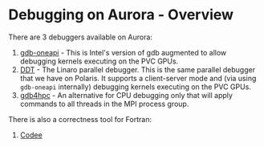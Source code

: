 # Debugging on Aurora - Overview

There are 3 debuggers available on Aurora:

1. [gdb-oneapi](./gdb-oneapi.md) - This is Intel's version of gdb augmented to allow debugging kernels executing on the PVC GPUs.
2. [DDT](./ddt-aurora.md) - The Linaro parallel debugger. This is the same parallel debugger that we have on Polaris. It supports a client-server mode and (via using `gdb-oneapi` internally) debugging kernels executing on the PVC GPUs.
3. [gdb4hpc](./gdb4hpc.md) - An alternative for CPU debugging only that will apply commands to all threads in the MPI process group.

There is also a correctness tool for Fortran:

1. [Codee](./codee.md)